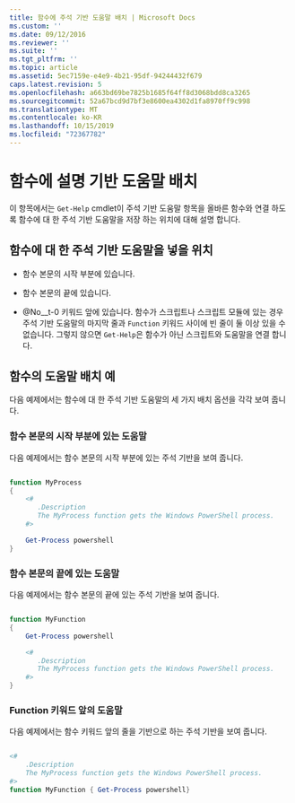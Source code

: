 ```yaml
---
title: 함수에 주석 기반 도움말 배치 | Microsoft Docs
ms.custom: ''
ms.date: 09/12/2016
ms.reviewer: ''
ms.suite: ''
ms.tgt_pltfrm: ''
ms.topic: article
ms.assetid: 5ec7159e-e4e9-4b21-95df-94244432f679
caps.latest.revision: 5
ms.openlocfilehash: a663bd69be7825b1685f64ff8d3068bdd8ca3265
ms.sourcegitcommit: 52a67bcd9d7bf3e8600ea4302d1fa8970ff9c998
ms.translationtype: MT
ms.contentlocale: ko-KR
ms.lasthandoff: 10/15/2019
ms.locfileid: "72367782"
---
```

# <a name="placing-comment-based-help-in-functions"></a>함수에 설명 기반 도움말 배치

이 항목에서는 `Get-Help` cmdlet이 주석 기반 도움말 항목을 올바른 함수와 연결 하도록 함수에 대 한 주석 기반 도움말을 저장 하는 위치에 대해 설명 합니다.

## <a name="where-to-place-comment-based-help-for-a-function"></a>함수에 대 한 주석 기반 도움말을 넣을 위치

- 함수 본문의 시작 부분에 있습니다.

- 함수 본문의 끝에 있습니다.

- @No__t-0 키워드 앞에 있습니다. 함수가 스크립트나 스크립트 모듈에 있는 경우 주석 기반 도움말의 마지막 줄과 `Function` 키워드 사이에 빈 줄이 둘 이상 있을 수 없습니다. 그렇지 않으면 `Get-Help`은 함수가 아닌 스크립트와 도움말을 연결 합니다.

## <a name="examples-of-help-placement-in-a-function"></a>함수의 도움말 배치 예

 다음 예제에서는 함수에 대 한 주석 기반 도움말의 세 가지 배치 옵션을 각각 보여 줍니다.

### <a name="help-at-the-beginning-of-a-function-body"></a>함수 본문의 시작 부분에 있는 도움말

 다음 예제에서는 함수 본문의 시작 부분에 있는 주석 기반을 보여 줍니다.

```powershell

function MyProcess
{
    <#
       .Description
       The MyProcess function gets the Windows PowerShell process.
    #>

    Get-Process powershell
}

```

### <a name="help-at-the-end-of-a-function-body"></a>함수 본문의 끝에 있는 도움말

 다음 예제에서는 함수 본문의 끝에 있는 주석 기반을 보여 줍니다.

```powershell

function MyFunction
{
    Get-Process powershell

    <#
       .Description
       The MyProcess function gets the Windows PowerShell process.
    #>
}

```

### <a name="help-before-the-function-keyword"></a>Function 키워드 앞의 도움말

 다음 예제에서는 함수 키워드 앞의 줄을 기반으로 하는 주석 기반을 보여 줍니다.

```powershell

<#
    .Description
    The MyProcess function gets the Windows PowerShell process.
#>
function MyFunction { Get-Process powershell}

```